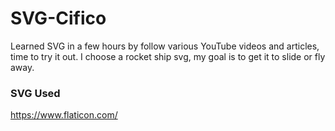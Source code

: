 # SVG-Cifico
Learned SVG in a few hours by follow various YouTube videos and articles, time to try it out. I choose a rocket ship svg, my goal is to get it to slide or fly away.

### SVG Used
https://www.flaticon.com/
